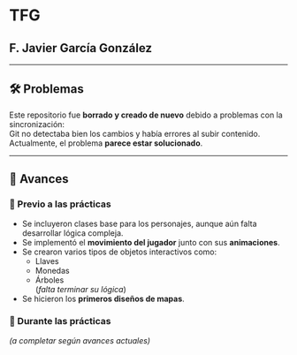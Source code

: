 # TFG
## F. Javier García González

---

## 🛠️ Problemas

Este repositorio fue **borrado y creado de nuevo** debido a problemas con la sincronización:  
Git no detectaba bien los cambios y había errores al subir contenido.  
Actualmente, el problema **parece estar solucionado**.

---

## 🚀 Avances

### 🔹 Previo a las prácticas
- Se incluyeron clases base para los personajes, aunque aún falta desarrollar lógica compleja.
- Se implementó el **movimiento del jugador** junto con sus **animaciones**.
- Se crearon varios tipos de objetos interactivos como:
  - Llaves
  - Monedas
  - Árboles  
  (*falta terminar su lógica*)
- Se hicieron los **primeros diseños de mapas**.

### 🔹 Durante las prácticas
_(a completar según avances actuales)_

